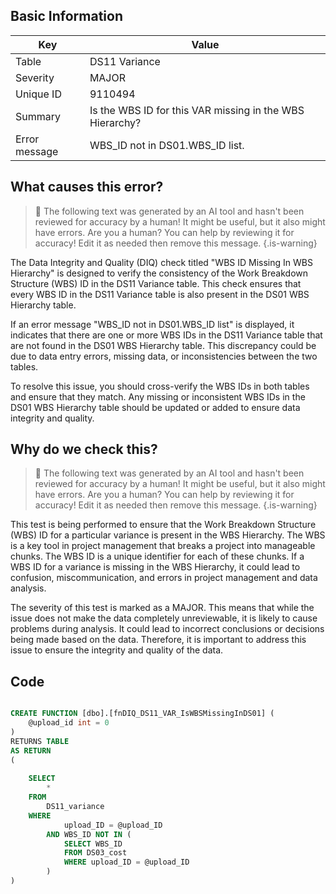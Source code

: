## Basic Information
| Key         | Value          |
|-------------|----------------|
| Table       | DS11 Variance |
| Severity    | MAJOR |
| Unique ID   | 9110494   |
| Summary     | Is the WBS ID for this VAR missing in the WBS Hierarchy? |
| Error message | WBS_ID not in DS01.WBS_ID list. |

## What causes this error?

> :robot: The following text was generated by an AI tool and hasn't been reviewed for accuracy by a human! It might be useful, but it also might have errors. Are you a human? You can help by reviewing it for accuracy! Edit it as needed then remove this message.
{.is-warning}

The Data Integrity and Quality (DIQ) check titled "WBS ID Missing In WBS Hierarchy" is designed to verify the consistency of the Work Breakdown Structure (WBS) ID in the DS11 Variance table. This check ensures that every WBS ID in the DS11 Variance table is also present in the DS01 WBS Hierarchy table.

If an error message "WBS_ID not in DS01.WBS_ID list" is displayed, it indicates that there are one or more WBS IDs in the DS11 Variance table that are not found in the DS01 WBS Hierarchy table. This discrepancy could be due to data entry errors, missing data, or inconsistencies between the two tables.

To resolve this issue, you should cross-verify the WBS IDs in both tables and ensure that they match. Any missing or inconsistent WBS IDs in the DS01 WBS Hierarchy table should be updated or added to ensure data integrity and quality.
## Why do we check this?

> :robot: The following text was generated by an AI tool and hasn't been reviewed for accuracy by a human! It might be useful, but it also might have errors. Are you a human? You can help by reviewing it for accuracy! Edit it as needed then remove this message.
{.is-warning}

This test is being performed to ensure that the Work Breakdown Structure (WBS) ID for a particular variance is present in the WBS Hierarchy. The WBS is a key tool in project management that breaks a project into manageable chunks. The WBS ID is a unique identifier for each of these chunks. If a WBS ID for a variance is missing in the WBS Hierarchy, it could lead to confusion, miscommunication, and errors in project management and data analysis.

The severity of this test is marked as a MAJOR. This means that while the issue does not make the data completely unreviewable, it is likely to cause problems during analysis. It could lead to incorrect conclusions or decisions being made based on the data. Therefore, it is important to address this issue to ensure the integrity and quality of the data.
## Code

```sql

CREATE FUNCTION [dbo].[fnDIQ_DS11_VAR_IsWBSMissingInDS01] (
	@upload_id int = 0
)
RETURNS TABLE
AS RETURN
(
	
	SELECT
		*
	FROM 
		DS11_variance
	WHERE 
			upload_ID = @upload_ID
		AND WBS_ID NOT IN (
			SELECT WBS_ID
			FROM DS03_cost
			WHERE upload_ID = @upload_ID
		)
)
```
